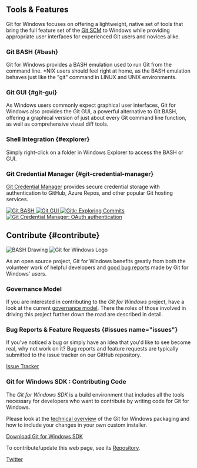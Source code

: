 ## Tools &amp; Features

<div class="content">
<div class="vcentercontainer detailstext">
<div>

Git for Windows focuses on offering a lightweight, native set of tools that bring the full feature set of the <a href="https://git-scm.com" target="_blank">Git SCM</a> to Windows while providing appropriate user interfaces for experienced Git users and novices alike.

### Git BASH {#bash}

Git for Windows provides a BASH emulation used to run Git from the command line.  \*NIX users should feel right at home, as the BASH emulation behaves just like the "git" command in LINUX and UNIX environments.

### Git GUI {#git-gui}

As Windows users commonly expect graphical user interfaces, Git for Windows also provides the Git GUI, a powerful alternative to Git BASH, offering a graphical version of just about every Git command line function, as well as comprehensive visual diff tools.

### Shell Integration {#explorer}

Simply right-click on a folder in Windows Explorer to access the BASH or GUI.

### Git Credential Manager {#git-credential-manager}

[Git Credential Manager](https://github.com/git-ecosystem/git-credential-manager) provides secure credential storage with authentication to GitHub, Azure Repos, and other popular Git hosting services.

</div>
</div>
<div class="vcentercontainer detailsimg">
<div class="verticalgallery">

<a class="fancybox-thumb" data-fancybox-group="gallery" href="img/gw1.png" title="Git BASH">
	<img src="img/gw1web_thumb.png" alt="Git BASH">
</a>
<a class="fancybox-thumb" data-fancybox-group="gallery" href="img/gw2.png" title="Git GUI">
	<img src="img/gw2web_thumb.png" alt="Git GUI">
</a>
<a class="fancybox-thumb" data-fancybox-group="gallery" href="img/gw3.png" title="Gitk: Exploring Commits">
	<img src="img/gw3web_thumb.png" alt="Gitk: Exploring Commits">
</a>
<a class="fancybox-thumb" data-fancybox-group="gallery" href="img/gw4.png" title="Git Credential Manager: OAuth authentication">
	<img src="img/gw4.png" alt="Git Credential Manager: OAuth authentication">
</a>
</div>
</div>
</div>
<div class="stud"></div>

## Contribute {#contribute}

<div class="content contributecontent">
<div class="vcentercontainer detailsimg">
<div>
<img src="img/details_features.png" alt="BASH Drawing">
<img src="img/details_contribute.png" alt="Git for Windows Logo">
</div>
</div>
<div class="vcentercontainer detailstext">
<div>

As an open source project, Git for Windows benefits greatly from both the volunteer work of helpful developers and [good bug reports](https://github.com/git-for-windows/git/wiki/Issue-reporting-guidelines) made by Git for Windows' users.

### Governance Model

If you are interested in contributing to the <i>Git for Windows</i> project, have a look at the current [governance model](governance-model.html). There the roles of those involved in driving this project further down the road are described in detail.

### Bug Reports &amp; Feature Requests {#issues name="issues"}

If you've noticed a bug or simply have an idea that you'd like to see become real, why not work on it?  Bug reports and feature requests are typically submitted to the issue tracker on our GitHub repository.

<a class="button" href="https://github.com/git-for-windows/git/issues" target="_blank">Issue Tracker</a>

<h3><span class="gittext">Git for Windows SDK</span> : Contributing Code</h3>

The _Git for Windows SDK_ is a build environment that includes all the tools necessary for developers who want to contribute by writing code for Git for Windows.

Please look at the [technical overview](https://github.com/git-for-windows/git/wiki/Technical-overview) of the Git for Windows packaging and how to include your changes in your own custom installer.

<a name="download-sdk" /><a class="button" href="https://github.com/git-for-windows/build-extra/releases/latest" target="_blank">Download <span class="gittext">Git for Windows SDK</span></a>

To contribute/update this web page, see its [Repository]( https://github.com/git-for-windows/git-for-windows.github.io).

</div>
</div>
</div>
<div class="stud">
<a href="https://twitter.com/GitForWindows" rel="publisher">Twitter</a>
</div>
